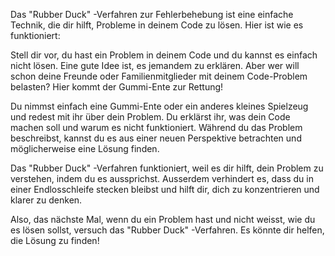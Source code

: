 Das "Rubber Duck" -Verfahren zur Fehlerbehebung ist eine einfache Technik, die dir hilft, Probleme in deinem Code zu lösen. Hier ist wie es funktioniert:

Stell dir vor, du hast ein Problem in deinem Code und du kannst es einfach nicht lösen. Eine gute Idee ist, es jemandem zu erklären. Aber wer will schon deine Freunde oder Familienmitglieder mit deinem Code-Problem belasten? Hier kommt der Gummi-Ente zur Rettung!

Du nimmst einfach eine Gummi-Ente oder ein anderes kleines Spielzeug und redest mit ihr über dein Problem. Du erklärst ihr, was dein Code machen soll und warum es nicht funktioniert. Während du das Problem beschreibst, kannst du es aus einer neuen Perspektive betrachten und möglicherweise eine Lösung finden.

Das "Rubber Duck" -Verfahren funktioniert, weil es dir hilft, dein Problem zu verstehen, indem du es aussprichst. Ausserdem verhindert es, dass du in einer Endlosschleife stecken bleibst und hilft dir, dich zu konzentrieren und klarer zu denken.

Also, das nächste Mal, wenn du ein Problem hast und nicht weisst, wie du es lösen sollst, versuch das "Rubber Duck" -Verfahren. Es könnte dir helfen, die Lösung zu finden!
